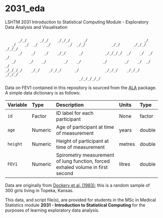 # 2031_eda
LSHTM 2031 Introduction to Statistical Computing Module - Exploratory Data Analysis and Visualisation

```
                                                                                
      _/_/      _/_/    _/_/_/      _/                          _/            
   _/    _/  _/    _/        _/  _/_/            _/_/      _/_/_/    _/_/_/   
      _/    _/    _/    _/_/      _/          _/_/_/_/  _/    _/  _/    _/    
   _/      _/    _/        _/    _/          _/        _/    _/  _/    _/     
_/_/_/_/    _/_/    _/_/_/      _/            _/_/_/    _/_/_/    _/_/_/      
                                  _/_/_/_/_/                                          
```

Data on FEV1 contained in this repository is sourced from the [ALA](https://rdrr.io/rforge/ALA/) package. A simple data dictionary is as follows:

| Variable | Type    | Description                                                  | Units  | Type   |
| :------- | :------ | :----------------------------------------------------------- | :----- | :----- |
| `id`     | Factor  | ID label for each participant                                | None   | factor |
| `age`    | Numeric | Age of participant at time of measurement                    | years  | double |
| `height` | Numeric | Height of participant at time of measurement                 | metres | double |
| `FEV1`   | Numeric | Spirometry measurement of lung function, forced exhaled volume in first second | litres | double |

Data are originally from [Dockery et al. (1983)](https://doi.org/10.1164/arrd.1983.128.3.405); this is a random sample of 300 girls living in Topeka, Kansas.

This data, and script file(s), are provided for students in the MSc in Medical Statistics module **2031 - Introduction to Statistical Computing** for the purposes of learning exploratory data analysis.
